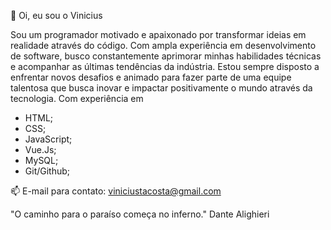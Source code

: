 👋 Oi, eu sou o Vinicius

Sou um programador motivado e apaixonado por transformar ideias em realidade através do código. Com ampla experiência em desenvolvimento de software, busco constantemente aprimorar minhas habilidades técnicas e acompanhar as últimas tendências da indústria. Estou sempre disposto a enfrentar novos desafios e animado para fazer parte de uma equipe talentosa que busca inovar e impactar positivamente o mundo através da tecnologia.
Com experiência em
- HTML;
- CSS;
- JavaScript;
- Vue.Js;
- MySQL;
- Git/Github;


📫 E-mail para contato: viniciustacosta@gmail.com

"O caminho para o paraíso começa no inferno."  Dante Alighieri
